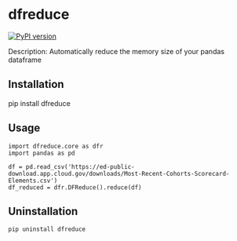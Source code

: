 # dfreduce

[![PyPI version](https://badge.fury.io/py/dfreduce.svg)](https://badge.fury.io/py/dfreduce)

Description: Automatically reduce the memory size of your pandas dataframe

## Installation
pip install dfreduce

## Usage
```
import dfreduce.core as dfr
import pandas as pd

df = pd.read_csv('https://ed-public-download.app.cloud.gov/downloads/Most-Recent-Cohorts-Scorecard-Elements.csv')
df_reduced = dfr.DFReduce().reduce(df)
```

## Uninstallation

```
pip uninstall dfreduce
```
